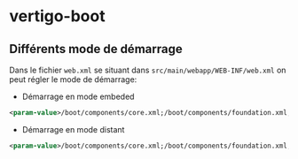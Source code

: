 # vertigo-boot

## Différents mode de démarrage

Dans le fichier `web.xml` se situant dans `src/main/webapp/WEB-INF/web.xml` on peut régler le mode de démarrage:

- Démarrage en mode embeded

```xml
<param-value>/boot/components/core.xml;/boot/components/foundation.xml;/boot/components/db.xml;/boot/components/search-embedded.xml;/boot/components/services.xml;/boot/components/webservices.xml</param-value>

```

- Démarrage en mode distant

```xml
<param-value>/boot/components/core.xml;/boot/components/foundation.xml;/boot/components/db.xml;/boot/components/search-distant.xml;/boot/components/services.xml;/boot/components/webservices.xml</param-value>
```
